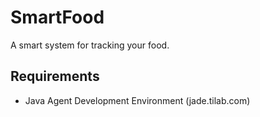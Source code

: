 SmartFood
=========

A smart system for tracking your food.

Requirements
------------
* Java Agent Development Environment (jade.tilab.com)
